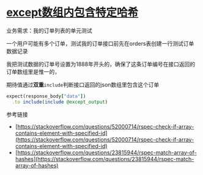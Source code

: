 # [except数组内包含特定哈希](/2019/12/except_array_include_hash.md)

业务需求：我的订单列表的单元测试

一个用户可能有多个订单，测试我的订单接口前先在orders表创建一行测试订单数据记录

我把测试数据的订单号设置为1888年开头的，确保了这条订单编号在接口返回的订单数组里是惟一的，

期待值通过**双重**`include`判断接口返回的json数组里包含这个订单

```ruby
expect(response_body["data"])
  .to include(include @except_output)
```

<i class="fa fa-hashtag"></i>
参考链接

- [https://stackoverflow.com/questions/52000714/rspec-check-if-array-contains-element-with-specified-id](https://stackoverflow.com/questions/52000714/rspec-check-if-array-contains-element-with-specified-id)
- [https://stackoverflow.com/questions/23815944/rspec-match-array-of-hashes](https://stackoverflow.com/questions/23815944/rspec-match-array-of-hashes)